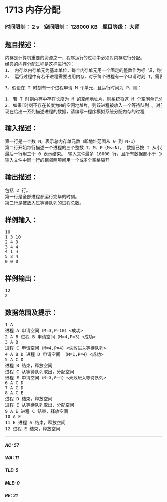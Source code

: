 # 1713 内存分配   
### 时间限制： 2 s&nbsp;&nbsp;&nbsp;&nbsp;空间限制： 128000 KB&nbsp;&nbsp;&nbsp;&nbsp;题目等级： 大师  
## 题目描述：  

<pre>
内存是计算机重要的资源之一，程序运行的过程中必须对内存进行分配。   
经典的内存分配过程是这样进行的：   
1、 内存以内存单元为基本单位，每个内存单元用一个固定的整数作为标 识，称为地址。地址从 0 开始连续排列，地址相邻的内存单元被认为是 逻辑上连续的。我们把从地址i开始的s个连续的内存单元称为首地址为i 长度为s的地址片。
2、 运行过程中有若干进程需要占用内存，对于每个进程有一个申请时刻 T，需要内存单元数M及运行时间P。在运行时间P内（即T时刻开始， T+P时刻结束），这M个被占用的内存单元不能再被其他进程使用。
  
3、假设在 T 时刻有一个进程申请 M 个单元，且运行时间为 P，则：
  
1. 若 T 时刻内存中存在长度为 M 的空闲地址片，则系统将这 M 个空闲单元分配给该进程。若存在多个长度为 M 个空闲地址片，则系统将首地址最小的那个空闲地址片分配给该进程。
2. 如果T时刻不存在长度为M的空闲地址片，则该进程被放入一个等待队列 。对于处于等待队列队头的进程，只要在任一时刻，存在长度为M的空 闲地址片，系统马上将该进程取出队列，并为它分配内存单元。注意，在进行内存分配处理过程中，处于等待队列队头的进程的处理优先级最 高，队列中的其它进程不能先于队头进程被处理。 
现在给出一系列描述进程的数据，请编写一程序模拟系统分配内存的过程
</pre>
  
  
## 输入描述：  

<pre>
第一行是一个数 N，表示总内存单元数（即地址范围从 0 到 N-1） 
第二行开始每行描述一个进程的三个整数 T、M、P（M<=N）。 数据已按 T 从小到大排序。 
最后一行用三个 0 表示结束。 输入文件最多 10000 行，且所有数据都小于 109。
输入文件中同一行的相邻两项间用一个或多个空格隔开
</pre>
  
  
## 输出描述：  

<pre>
包括 2 行。
第一行是全部进程都运行完毕的时刻。
第二行是被放入过等待队列的进程总数。
</pre>
  
  
## 样例输入：  

<pre>
10
1 3 10
2 4 3
3 4 4
4 1 4
5 3 4
0 0 0
</pre>
  
  
## 样例输出：  

<pre>
12
2
</pre>
  
  
## 数据范围及提示：  

<pre>
1 A   
进程 A 申请空间（M=3,P=10）<成功>   
2 A B 进程 B 申请空间（M=4,P=3）<成功>   
3 A B   
进程 C 申请空间（M=4,P=4）<失败进入等待队列>   
4 A B D 进程 D 申请空间 （M=1,P=4）<成功>  
5 A C D   
进程 B 结束，释放空间   
进程 C 从等待队列取出，分配空间  
进程 E 申请空间（M=3,P=4）<失败进入等待队列>   
6 A C D   
7 A C D   
8 A C E   
进程 D 结束，释放空间   
进程 E 从等待队列取出，分配空间   
9 A E 进程 C 结束，释放空间
10 A E 
11 E 进程 A 结束，释放空间   
12 进程 E 结束，释放空间
</pre>
  
  
***  

##### AC: 57  
##### WA: 11  
##### TLE: 5  
##### MLE: 0  
##### RE: 21  
